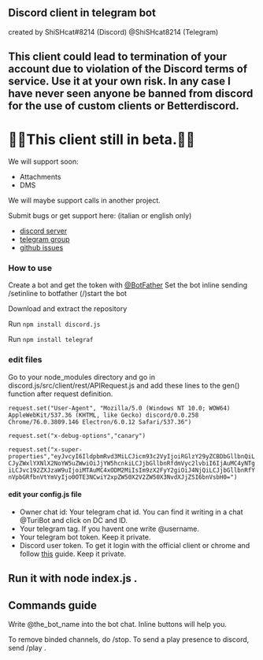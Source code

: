 ## Discord client in telegram bot
created by 
ShiSHcat#8214 (Discord)
@ShiSHcat8214 (Telegram)

## This client could lead to termination of your account due to violation of the Discord terms of service. Use it at your own risk. In any case I have never seen anyone be banned from discord for the use of custom clients or Betterdiscord.

# 🍝🍝This client still in beta.🍝🍝
 We will support soon:
 - Attachments
 - DMS
 
We will maybe support calls in another project.

Submit bugs or get support here: (italian or english only)
 - [discord server](https://discord.gg/sgwm7Ax)
 - [telegram group](https://t.me/discordgram)
 - [github issues](https://github.com/discordgram/DiscordForTelegram/issues)

### How to use
Create a bot and get the token with [@BotFather](https://t.me/BotFather)
Set the bot inline sending /setinline to botfather
(/)start the bot

Download and extract the repository

Run `npm install discord.js`

Run `npm install telegraf`
### edit files
Go to your node_modules directory and go in discord.js/src/client/rest/APIRequest.js and add these lines to the gen() function after request definition. 

`request.set("User-Agent", "Mozilla/5.0 (Windows NT 10.0; WOW64) AppleWebKit/537.36 (KHTML, like Gecko) discord/0.0.258 Chrome/76.0.3809.146 Electron/6.0.12 Safari/537.36")`

`request.set("x-debug-options","canary")`

`request.set("x-super-properties","eyJvcyI6IldpbmRvd3MiLCJicm93c2VyIjoiRGlzY29yZCBDbGllbnQiLCJyZWxlYXNlX2NoYW5uZWwiOiJjYW5hcnkiLCJjbGllbnRfdmVyc2lvbiI6IjAuMC4yNTgiLCJvc192ZXJzaW9uIjoiMTAuMC4xODM2MiIsIm9zX2FyY2giOiJ4NjQiLCJjbGllbnRfYnVpbGRfbnVtYmVyIjo0OTE3NCwiY2xpZW50X2V2ZW50X3NvdXJjZSI6bnVsbH0=")`

#### edit your config.js file
- Owner chat id: Your telegram chat id. You can find it writing in a chat @TuriBot and click on DC and ID.
- Your telegram tag. If you havent one write @username.
- Your telegram bot token. Keep it private.
- Discord user token. To get it login with the official client or chrome and follow [this](https://discordhelp.net/discord-token) guide. Keep it private.

## Run it with node index.js .

## Commands guide

Write @the_bot_name into the bot chat. Inline buttons will help you.

To remove binded channels, do /stop.
To send a play presence to discord, send /play <game>.

